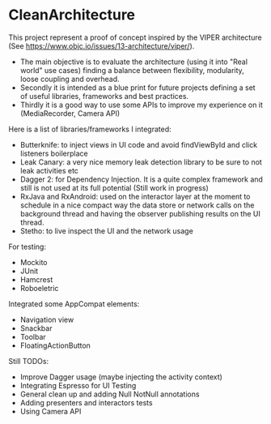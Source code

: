 # CleanArchitecture

This project represent a proof of concept inspired by the VIPER architecture (See https://www.objc.io/issues/13-architecture/viper/).

- The main objective is to evaluate the architecture (using it into "Real world" use cases) finding a balance between flexibility, modularity, loose coupling and overhead.
- Secondly it is intended as a blue print for future projects defining a set of useful libraries, frameworks and best practices.
- Thirdly it is a good way to use some APIs to improve my experience on it (MediaRecorder, Camera API)

Here is a list of libraries/frameworks I integrated:

- Butterknife: to inject views in UI code and avoid findViewById and click listeners boilerplace
- Leak Canary: a very nice memory leak detection library to be sure to not leak activities etc
- Dagger 2: for Dependency Injection. It is a quite complex framework and still is not used at its full potential (Still work in progress)
- RxJava and RxAndroid: used on the interactor layer at the moment to schedule in a nice compact way the data store or network calls on the background thread and having the observer publishing results on the UI thread.
- Stetho: to live inspect the UI and the network usage

For testing:

- Mockito
- JUnit
- Hamcrest
- Roboeletric

Integrated some AppCompat elements:

- Navigation view
- Snackbar
- Toolbar
- FloatingActionButton


Still TODOs:
- Improve Dagger usage (maybe injecting the activity context)
- Integrating Espresso for UI Testing
- General clean up and adding Null NotNull annotations
- Adding presenters and interactors tests
- Using Camera API